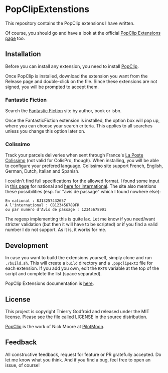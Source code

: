 # PopClipExtenstions
This repository contains the PopClip extensions I have written.

Of course, you should go and have a look at the official [PopClip Extensions page](https://pilotmoon.com/popclip/extensions/) too.

## Installation
Before you can install any extension, you need to install [PopClip](https://pilotmoon.com/popclip/).

Once PopClip is installed, download the extension you want from the Release page and double-click on the file.  Since these extensions are not signed, you will be prompted to accept them. 

### Fantastic Fiction
Search the [Fantastic Fiction](http://www.fantasticfiction.co.uk/) site by author, book or isbn.

Once the FantasticFiction extension is installed, the option box will pop up, where you can choose your search criteria.  This applies to all searches unless you change this option later on.

### Colissimo
Track your parcels deliveries when sent through France's [La Poste Colissimo](http://www.colissimo.fr/particuliers/home.jsp) (not valid for ColisPro, though). When installing, you will be able to configure your prefered language. Colissimo site support French, English, German, Dutch, Italian and Spanish.

I couldn't find full specifications for the allowed format.  I found some input in [this page](http://www.oscommerce-fr.info/forum/index.php?showtopic=62736) for national and [here for international](http://www.colissimo.fr/particuliers/Aide/Questions_Reponses/Suivre_un_colis/Numero_de_suivi/faq_suivi_numero.jsp).  The site also mentions these possibilities (esp. for "avis de passage" which I found nowhere else):

    En national : 8J13257432657
    A l'international : CB123456789FR
    ou par numéro d'Avis de passage : 12345678901

The regexp implementing this is quite lax. Let me know if you need/want stricter validation (but then it will have to be scripted) or if you find a valid number I do not support.  As it is, it works for me.

## Development

In case you want to build the extensions yourself, simply clone and run `./build.sh`.  This will create a `build` directory and a `.popclipextz` file for each extension.
If you add you own, edit the `EXTS` variable at the top of the script and complete the list (space separated).

PopClip Extensions documentation is [here](https://github.com/pilotmoon/PopClip-Extensions).

## License
This project is copyright Thierry Godfroid and released under the MIT license.  Please see the file called LICENSE in the source distribution.

[PopClip](https://pilotmoon.com/popclip/) is the work of Nick Moore at [PilotMoon](https://pilotmoon.com/).

## Feedback
All constructive feedback, request for feature or PR gratefully accepted.  Do let me know what you think. And if you find a bug, feel free to open an issue, of course!
